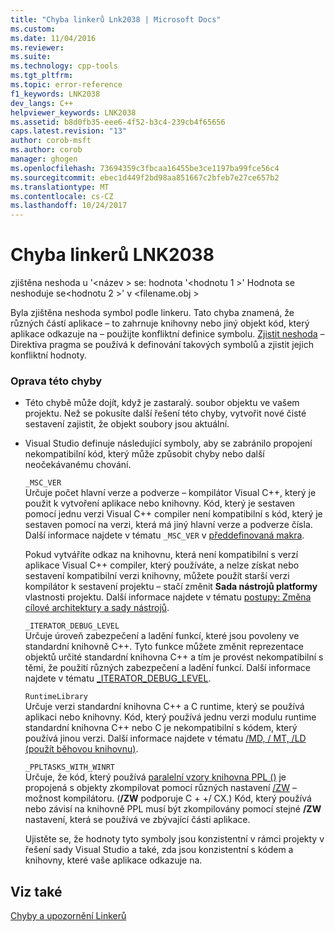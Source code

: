 ```yaml
---
title: "Chyba linkerů Lnk2038 | Microsoft Docs"
ms.custom: 
ms.date: 11/04/2016
ms.reviewer: 
ms.suite: 
ms.technology: cpp-tools
ms.tgt_pltfrm: 
ms.topic: error-reference
f1_keywords: LNK2038
dev_langs: C++
helpviewer_keywords: LNK2038
ms.assetid: b8d0fb35-eee6-4f52-b3c4-239cb4f65656
caps.latest.revision: "13"
author: corob-msft
ms.author: corob
manager: ghogen
ms.openlocfilehash: 73694359c3fbcaa16455be3ce1197ba99fce56c4
ms.sourcegitcommit: ebec1d449f2bd98aa851667c2bfeb7e27ce657b2
ms.translationtype: MT
ms.contentlocale: cs-CZ
ms.lasthandoff: 10/24/2017
---
```

# <a name="linker-tools-error-lnk2038"></a>Chyba linkerů LNK2038
zjištěna neshoda u '\<název > se: hodnota '\<hodnotu 1 >' Hodnota se neshoduje se\<hodnotu 2 >' v \<filename.obj >  
  
 Byla zjištěna neshoda symbol podle linkeru. Tato chyba znamená, že různých částí aplikace – to zahrnuje knihovny nebo jiný objekt kód, který aplikace odkazuje na – použijte konfliktní definice symbolu. [Zjistit neshoda](../../preprocessor/detect-mismatch.md) – Direktiva pragma se používá k definování takových symbolů a zjistit jejich konfliktní hodnoty.  
  
### <a name="to-correct-this-error"></a>Oprava této chyby  
  
-   Této chybě může dojít, když je zastaralý. soubor objektu ve vašem projektu. Než se pokusíte další řešení této chyby, vytvořit nové čisté sestavení zajistit, že objekt soubory jsou aktuální.  
  
-   Visual Studio definuje následující symboly, aby se zabránilo propojení nekompatibilní kód, který může způsobit chyby nebo další neočekávanému chování.  
  
     `_MSC_VER`  
     Určuje počet hlavní verze a podverze – kompilátor Visual C++, který je použit k vytvoření aplikace nebo knihovny. Kód, který je sestaven pomocí jednu verzi Visual C++ compiler není kompatibilní s kód, který je sestaven pomocí na verzi, která má jiný hlavní verze a podverze čísla. Další informace najdete v tématu `_MSC_VER` v [předdefinovaná makra](../../preprocessor/predefined-macros.md).  
  
     Pokud vytváříte odkaz na knihovnu, která není kompatibilní s verzí aplikace Visual C++ compiler, který používáte, a nelze získat nebo sestavení kompatibilní verzi knihovny, můžete použít starší verzi kompilátor k sestavení projektu – stačí změnit **Sada nástrojů platformy** vlastnosti projektu. Další informace najdete v tématu [postupy: Změna cílové architektury a sady nástrojů](../../build/how-to-modify-the-target-framework-and-platform-toolset.md).  
  
     `_ITERATOR_DEBUG_LEVEL`  
     Určuje úroveň zabezpečení a ladění funkcí, které jsou povoleny ve standardní knihovně C++. Tyto funkce můžete změnit reprezentace objektů určité standardní knihovna C++ a tím je provést nekompatibilní s těmi, že použití různých zabezpečení a ladění funkcí. Další informace najdete v tématu [_ITERATOR_DEBUG_LEVEL](../../standard-library/iterator-debug-level.md).  
  
     `RuntimeLibrary`  
     Určuje verzi standardní knihovna C++ a C runtime, který se používá aplikaci nebo knihovny. Kód, který používá jednu verzi modulu runtime standardní knihovna C++ nebo C je nekompatibilní s kódem, který používá jinou verzi. Další informace najdete v tématu [/MD, / MT, /LD (použít běhovou knihovnu)](../../build/reference/md-mt-ld-use-run-time-library.md).  
  
     `_PPLTASKS_WITH_WINRT`  
     Určuje, že kód, který používá [paralelní vzory knihovna PPL ()](../../parallel/concrt/parallel-patterns-library-ppl.md) je propojená s objekty zkompilovat pomocí různých nastavení [/ZW](../../build/reference/zw-windows-runtime-compilation.md) – možnost kompilátoru. (**/ZW** podporuje C + +/ CX.) Kód, který používá nebo závisí na knihovně PPL musí být zkompilovány pomocí stejné **/ZW** nastavení, která se používá ve zbývající části aplikace.  
  
     Ujistěte se, že hodnoty tyto symboly jsou konzistentní v rámci projekty v řešení sady Visual Studio a také, zda jsou konzistentní s kódem a knihovny, které vaše aplikace odkazuje na.  
  
## <a name="see-also"></a>Viz také  
 [Chyby a upozornění Linkerů](../../error-messages/tool-errors/linker-tools-errors-and-warnings.md)